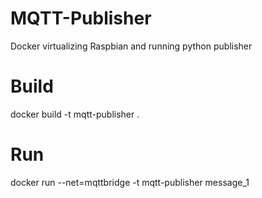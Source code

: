 # MQTT-Publisher
Docker virtualizing Raspbian and running python publisher

# Build
docker build -t mqtt-publisher .

# Run

docker run --net=mqttbridge -t mqtt-publisher message_1

